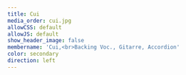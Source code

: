 ```yaml
---
title: Cui
media_order: cui.jpg
allowCSS: default
allowJS: default
show_header_image: false
membername: 'Cui,<br>Backing Voc., Gitarre, Accordion'
color: secondary
direction: left
---
```


